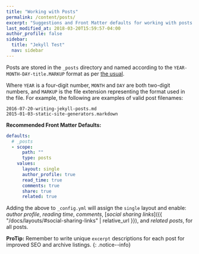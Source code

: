 ```yaml
---
title: "Working with Posts"
permalink: /content/posts/
excerpt: "Suggestions and Front Matter defaults for working with posts."
last_modified_at: 2018-03-20T15:59:57-04:00
author_profile: false
sidebar:
  title: "Jekyll Test"
  nav: sidebar
---
```


Posts are stored in the `_posts` directory and named according to the `YEAR-MONTH-DAY-title.MARKUP` format as per [the usual](https://jekyllrb.com/docs/posts/).

Where `YEAR` is a four-digit number, `MONTH` and `DAY` are both two-digit numbers, and `MARKUP` is the file extension representing the format used in the file. For example, the following are examples of valid post filenames:

```
2016-07-20-writing-jekyll-posts.md
2015-01-03-static-site-generators.markdown
```

**Recommended Front Matter Defaults:**

```yaml
defaults:
  # _posts
  - scope:
      path: ""
      type: posts
    values:
      layout: single
      author_profile: true
      read_time: true
      comments: true
      share: true
      related: true
```

Adding the above to `_config.yml` will assign the `single` layout and enable: *author profile*, *reading time*, *comments*, [*social sharing links*]({{ "/docs/layouts/#social-sharing-links" | relative_url }}), and *related posts*, for all posts.

**ProTip:** Remember to write unique `excerpt` descriptions for each post for improved SEO and archive listings.
{: .notice--info}

